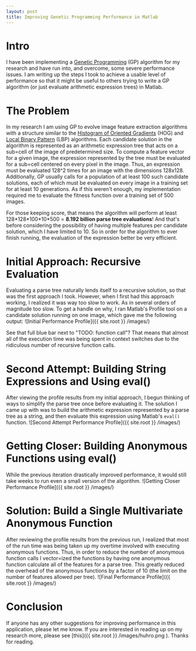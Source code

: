 ```yaml
---
layout: post
title: Improving Genetic Programming Performance in Matlab
---
```

Intro
=====
I have been implementing a 
[Genetic Programming](http://en.wikipedia.org/wiki/Genetic_programming) (GP) 
algorithm for my research and have run into, and overcome, some severe 
performance issues. I am writing up the steps I took to achieve a usable level 
of performance so that it might be useful to others trying to write a GP 
algorithm (or just evaluate arithmetic expression trees) in Matlab.

The Problem
===========
In my research I am using GP to evolve image feature extraction algorithms with 
a structure similar to the 
[Histogram of Oriented Gradients](http://en.wikipedia.org/wiki/Histogram_of_oriented_gradients) (HOG) 
and [Local Binary Pattern](http://en.wikipedia.org/wiki/Local_binary_patterns) 
(LBP) algorithms. Each candidate solution in the algorithm is represented as 
an arithmetic expression tree that acts on a sub=cell of the image of 
predetermined size. To compute a feature vector for a given image, the 
expression represented by the tree must be evaluated for a sub=cell centered 
on every pixel in the image. Thus, an expression must be evaluated 128^2 times 
for an image with the dimensions 128x128. Additionally, GP usually calls for a 
population of at least 100 such candidate solutions, each of which must be 
evaluated on every image in a training set for at least 10 generations. As if 
this weren't enough, my implementation required me to evaluate the fitness 
function over a training set of 500 images.

For those keeping score, that means the algorithm will perform at least 
128\*128\*100\*10\*500 = **8.192 billion parse tree evaluations**! And that's 
before considering the possibility of having multiple features per candidate 
solution, which I have limited to 10. So in order for the algorithm to ever 
finish running, the evaluation of the expression better be very efficient.

Initial Approach: Recursive Evaluation
======================================
Evaluating a parse tree naturally lends itself to a recursive solution, so 
that was the first approach I took. However, when I first had this approach 
working, I realized it was way too slow to work. As in several orders of 
magnitude too slow. To get a handle on why, I ran Matlab's Profile tool on a 
candidate solution running on one image, which gave me the following output:
![Initial Performance Profile]({{ site.root }} /images/)

See that full blue bar next to "TODO: function call"? That means that almost 
all of the execution time was being spent in context switches due to the 
ridiculous number of recursive function calls.

Second Attempt: Building String Expressions and Using eval()
============================================================
After viewing the profile results from my initial approach, I begun thinking 
of ways to simplify the parse tree once before evaluating it. The solution I 
came up with was to build the arithmetic expression represented by a parse 
tree as a string, and then evaluate this expression using Matlab's `eval()` 
function.
![Second Attempt Performance Profile]({{ site.root }} /images/)

Getting Closer: Building Anonymous Functions using eval()
=========================================================
While the previous iteration drastically improved performance, it would still 
take weeks to run even a small version of the algorithm.
![Getting Closer Performance Profile]({{ site.root }} /images/)

Solution: Build a Single Multivariate Anonymous Function
========================================================
After reviewing the profile results from the previous run, I realized that 
most of the run time was being taken up my overtime involved with executing 
anonymous functions. Thus, in order to reduce the number of anonymous function 
calls I vector=ized the functions by having one anonymous function calculate 
all of the features for a parse tree. This greatly reduced the overhead of the 
anonymous functions by a factor of 10 (the limit on the number of features 
allowed per tree). 
![Final Performance Profile]({{ site.root }} /images/)

Conclusion
==========
If anyone has any other suggestions for improving performance in this 
application, please let me know. If you are interested in reading up on my 
research more, please see [this]({{ site.root }} /images/huhro.png ). Thanks for reading.
